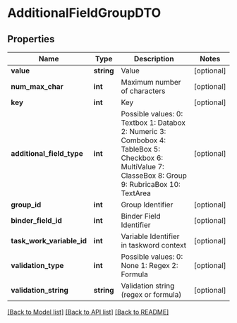 # AdditionalFieldGroupDTO

## Properties
Name | Type | Description | Notes
------------ | ------------- | ------------- | -------------
**value** | **string** | Value | [optional] 
**num_max_char** | **int** | Maximum number of characters | [optional] 
**key** | **int** | Key | [optional] 
**additional_field_type** | **int** | Possible values:  0: Textbox  1: Databox  2: Numeric  3: Combobox  4: TableBox  5: Checkbox  6: MultiValue  7: ClasseBox  8: Group  9: RubricaBox  10: TextArea | [optional] 
**group_id** | **int** | Group Identifier | [optional] 
**binder_field_id** | **int** | Binder Field Identifier | [optional] 
**task_work_variable_id** | **int** | Variable Identifier in taskword context | [optional] 
**validation_type** | **int** | Possible values:  0: None  1: Regex  2: Formula | [optional] 
**validation_string** | **string** | Validation string (regex or formula) | [optional] 

[[Back to Model list]](../README.md#documentation-for-models) [[Back to API list]](../README.md#documentation-for-api-endpoints) [[Back to README]](../README.md)


